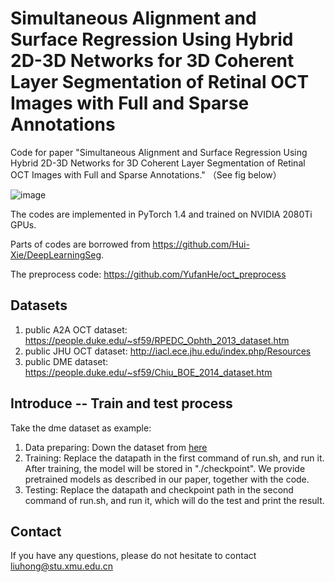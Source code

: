 # Simultaneous Alignment and Surface Regression Using Hybrid 2D-3D Networks for 3D Coherent Layer Segmentation of Retinal OCT Images with Full and Sparse Annotations

Code for paper "Simultaneous Alignment and Surface Regression Using Hybrid 2D-3D Networks for 3D Coherent Layer Segmentation of Retinal OCT Images with Full and Sparse Annotations." （See fig below）

![image](https://github.com/ccarliu/Retinal-OCT-LayerSeg/assets/32379010/6be3426a-dff3-4cf3-9721-0c6bb0fe18ea)

The codes are implemented in PyTorch 1.4 and trained on NVIDIA 2080Ti GPUs.

Parts of codes are borrowed from https://github.com/Hui-Xie/DeepLearningSeg.

The preprocess code: https://github.com/YufanHe/oct_preprocess

## Datasets

1. public A2A OCT dataset: https://people.duke.edu/~sf59/RPEDC_Ophth_2013_dataset.htm
2. public JHU OCT dataset: http://iacl.ece.jhu.edu/index.php/Resources
3. public DME dataset: https://people.duke.edu/~sf59/Chiu_BOE_2014_dataset.htm

## Introduce -- Train and test process
Take the dme dataset as example:
1. Data preparing: Down the dataset from [here](https://people.duke.edu/~sf59/Chiu_BOE_2014_dataset.htm)
2. Training: Replace the datapath in the first command of run.sh, and run it. After training, the model will be stored in "./checkpoint". We provide pretrained models as described in our paper, together with the code.
3. Testing: Replace the datapath and checkpoint path in the second command of run.sh, and run it, which will do the test and print the result.

## Contact

If you have any questions, please do not hesitate to contact liuhong@stu.xmu.edu.cn
